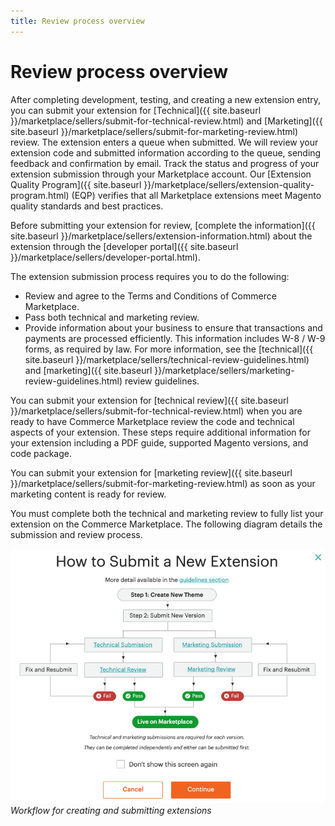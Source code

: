 ```yaml
---
title: Review process overview
---
```


# Review process overview

After completing development, testing, and creating a new extension entry, you can submit your extension for [Technical]({{ site.baseurl }}/marketplace/sellers/submit-for-technical-review.html) and [Marketing]({{ site.baseurl }}/marketplace/sellers/submit-for-marketing-review.html) review. The extension enters a queue when submitted. We will review your extension code and submitted information according to the queue, sending feedback and confirmation by email. Track the status and progress of your extension submission through your Marketplace account. Our [Extension Quality Program]({{ site.baseurl }}/marketplace/sellers/extension-quality-program.html) (EQP) verifies that all Marketplace extensions meet Magento quality standards and best practices.

<InlineAlert variant="info" slots="text"/>

Before submitting your extension for review, [complete the information]({{ site.baseurl }}/marketplace/sellers/extension-information.html) about the extension through the [developer portal]({{ site.baseurl }}/marketplace/sellers/developer-portal.html).

The extension submission process requires you to do the following:

-  Review and agree to the Terms and Conditions of Commerce Marketplace.
-  Pass both technical and marketing review.
-  Provide information about your business to ensure that transactions and payments are processed efficiently. This information includes W-8 / W-9 forms, as required by law. For more information, see the [technical]({{ site.baseurl }}/marketplace/sellers/technical-review-guidelines.html) and [marketing]({{ site.baseurl }}/marketplace/sellers/marketing-review-guidelines.html) review guidelines.

You can submit your extension for [technical review]({{ site.baseurl }}/marketplace/sellers/submit-for-technical-review.html) when you are ready to have Commerce Marketplace review the code and technical aspects of your extension. These steps require additional information for your extension including a PDF guide, supported Magento versions, and code package.

You can submit your extension for [marketing review]({{ site.baseurl }}/marketplace/sellers/submit-for-marketing-review.html) as soon as your marketing content is ready for review.

You must complete both the technical and marketing review to fully list your extension on the Commerce Marketplace. The following diagram details the submission and review process.

![](../../sellers/_images/submit-chart1.png)
_Workflow for creating and submitting extensions_
